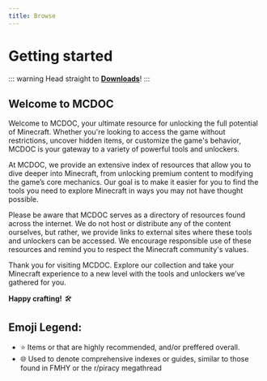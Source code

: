 ```yaml
---
title: Browse
---
```


# Getting started

::: warning Head straight to [**Downloads**](/download)!
:::

## Welcome to MCDOC

Welcome to MCDOC, your ultimate resource for unlocking the full potential of Minecraft. Whether you're looking to access the game without restrictions, uncover hidden items, or customize the game's behavior, MCDOC is your gateway to a variety of powerful tools and unlockers.

At MCDOC, we provide an extensive index of resources that allow you to dive deeper into Minecraft, from unlocking premium content to modifying the game’s core mechanics. Our goal is to make it easier for you to find the tools you need to explore Minecraft in ways you may not have thought possible.

Please be aware that MCDOC serves as a directory of resources found across the internet. We do not host or distribute any of the content ourselves, but rather, we provide links to external sites where these tools and unlockers can be accessed. We encourage responsible use of these resources and remind you to respect the Minecraft community's values.

Thank you for visiting MCDOC. Explore our collection and take your Minecraft experience to a new level with the tools and unlockers we’ve gathered for you.

**Happy crafting!** *🛠️*

## Emoji Legend:

- ⭐ Items or that are highly recommended, and/or preffered overall.
- 🌐 Used to denote comprehensive indexes or guides, similar to those found in FMHY or the r/piracy megathread
